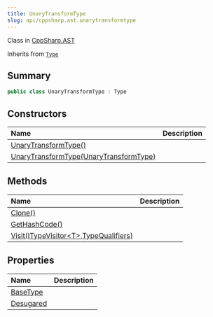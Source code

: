 ```yaml
---
title: UnaryTransformType
slug: api/cppsharp.ast.unarytransformtype
---
```

Class in [CppSharp.AST](/api/cppsharp/ast)

Inherits from [`Type`](/api/cppsharp/ast/type)

## Summary



```csharp
public class UnaryTransformType : Type
```

## Constructors

|Name|Description|
|:---|:---|
|[UnaryTransformType\(\)](/api/cppsharp/ast/unarytransformtype//ctor-1)||
|[UnaryTransformType\(UnaryTransformType\)](/api/cppsharp/ast/unarytransformtype//ctor-2)||

## Methods

|Name|Description|
|:---|:---|
|[Clone\(\)](/api/cppsharp/ast/unarytransformtype/clone)||
|[GetHashCode\(\)](/api/cppsharp/ast/unarytransformtype/gethashcode)||
|[Visit\(ITypeVisitor\<T\>,TypeQualifiers\)](/api/cppsharp/ast/unarytransformtype/visit)||

## Properties

|Name|Description|
|:---|:---|
|[BaseType](/api/cppsharp/ast/unarytransformtype/basetype)||
|[Desugared](/api/cppsharp/ast/unarytransformtype/desugared)||

